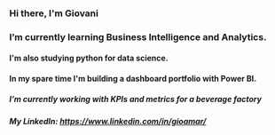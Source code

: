 ### Hi there, I'm Giovani
### I’m currently learning Business Intelligence and Analytics.
#### I'm also studying python for data science.
#### In my spare time I'm building a dashboard portfolio with Power BI.
##### I’m currently working with KPIs and metrics for a beverage factory
##### My LinkedIn: https://www.linkedin.com/in/gioamar/
